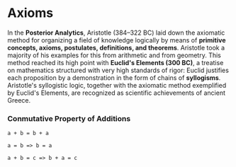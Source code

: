 # Axioms

In the **Posterior Analytics**, Aristotle (384–322 BC) laid down the axiomatic method for organizing a field of knowledge logically by means of **primitive concepts, axioms, postulates, definitions, and theorems**. Aristotle took a majority of his examples for this from arithmetic and from geometry. This method reached its high point with **Euclid's Elements (300 BC)**, a treatise on mathematics structured with very high standards of rigor: Euclid justifies each proposition by a demonstration in the form of chains of **syllogisms**. Aristotle's syllogistic logic, together with the axiomatic method exemplified by Euclid's Elements, are recognized as scientific achievements of ancient Greece. 

### Conmutative Property of Additions
```
a + b = b + a
```

```
a = b => b = a
```

```
a + b = c => b + a = c
```